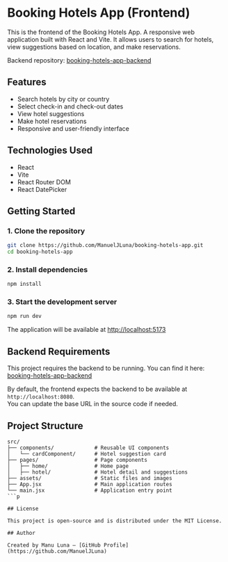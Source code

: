 # Booking Hotels App (Frontend)

This is the frontend of the Booking Hotels App. A responsive web application built with React and Vite. It allows users to search for hotels, view suggestions based on location, and make reservations.

Backend repository: [booking-hotels-app-backend](https://github.com/ManuelJLuna/booking-hotels-app-backend)

## Features

- Search hotels by city or country
- Select check-in and check-out dates
- View hotel suggestions
- Make hotel reservations
- Responsive and user-friendly interface

## Technologies Used

- React
- Vite
- React Router DOM
- React DatePicker

## Getting Started

### 1. Clone the repository

```bash
git clone https://github.com/ManuelJLuna/booking-hotels-app.git
cd booking-hotels-app
```

### 2. Install dependencies

```bash
npm install
```

### 3. Start the development server

```bash
npm run dev
```

The application will be available at [http://localhost:5173](http://localhost:5173)

## Backend Requirements

This project requires the backend to be running. You can find it here:  
[booking-hotels-app-backend](https://github.com/ManuelJLuna/booking-hotels-app-backend)

By default, the frontend expects the backend to be available at `http://localhost:8080`.  
You can update the base URL in the source code if needed.

## Project Structure

```
src/
├── components/             # Reusable UI components
│   └── cardComponent/      # Hotel suggestion card
├── pages/                  # Page components
│   ├── home/               # Home page
│   ├── hotel/              # Hotel detail and suggestions
├── assets/                 # Static files and images
├── App.jsx                 # Main application routes
└── main.jsx                # Application entry point
```p

## License

This project is open-source and is distributed under the MIT License.

## Author

Created by Manu Luna — [GitHub Profile](https://github.com/ManuelJLuna)
